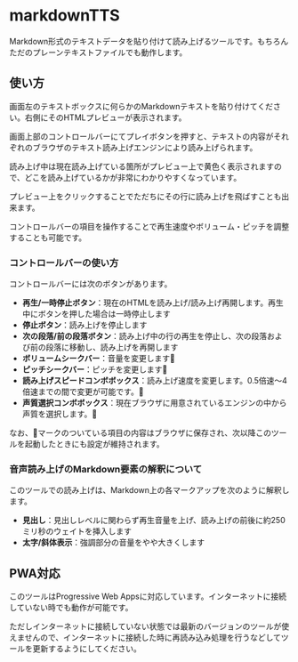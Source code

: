# markdownTTS
Markdown形式のテキストデータを貼り付けて読み上げるツールです。もちろんただのプレーンテキストファイルでも動作します。

## 使い方

画面左のテキストボックスに何らかのMarkdownテキストを貼り付けてください。右側にそのHTMLプレビューが表示されます。

画面上部のコントロールバーにてプレイボタンを押すと、テキストの内容がそれぞれのブラウザのテキスト読み上げエンジンにより読み上げられます。

読み上げ中は現在読み上げている箇所がプレビュー上で黄色く表示されますので、どこを読み上げているかが非常にわかりやすくなっています。

プレビュー上をクリックすることでただちにその行に読み上げを飛ばすことも出来ます。

コントロールバーの項目を操作することで再生速度やボリューム・ピッチを調整することも可能です。

### コントロールバーの使い方

コントロールバーには次のボタンがあります。

- **再生/一時停止ボタン**：現在のHTMLを読み上げ/読み上げ再開します。再生中にボタンを押した場合は一時停止します
- **停止ボタン**：読み上げを停止します
- **次の段落/前の段落ボタン**：読み上げ中の行の再生を停止し、次の段落および前の段落に移動し、読み上げを再開します
- **ボリュームシークバー**：音量を変更します💾
- **ピッチシークバー**：ピッチを変更します💾
- **読み上げスピードコンボボックス**：読み上げ速度を変更します。0.5倍速～4倍速までの間で変更が可能です。💾
- **声質選択コンボボックス**：現在ブラウザに用意されているエンジンの中から声質を選択します。💾

なお、💾マークのついている項目の内容はブラウザに保存され、次以降このツールを起動したときにも設定が維持されます。

### 音声読み上げのMarkdown要素の解釈について

このツールでの読み上げは、Markdown上の各マークアップを次のように解釈します。

- **見出し**：見出しレベルに関わらず再生音量を上げ、読み上げの前後に約250ミリ秒のウェイトを挿入します
- **太字/斜体表示**：強調部分の音量をやや大きくします

## PWA対応

このツールはProgressive Web Appsに対応しています。インターネットに接続していない時でも動作が可能です。

ただしインターネットに接続していない状態では最新のバージョンのツールが使えませんので、インターネットに接続した時に再読み込み処理を行うなどしてツールを更新するようにしてください。
